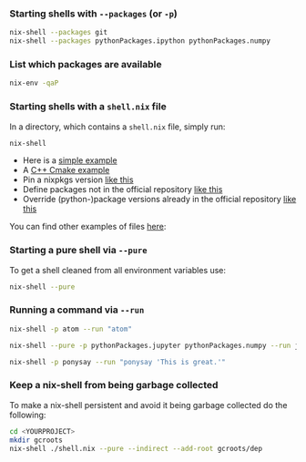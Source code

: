 ### Starting shells with `--packages` (or `-p`)
```bash
nix-shell --packages git
nix-shell --packages pythonPackages.ipython pythonPackages.numpy
```
### List which packages are available
```bash
nix-env -qaP
```

### Starting shells with a `shell.nix` file
In a directory, which contains a `shell.nix` file, simply run:
```bash
nix-shell 
```
- Here is a [simple example](simple-example/shell.nix)
- A [C++ Cmake example](simple-cxx-stuff/shell.nix)
- Pin a nixpkgs version [like this](pinning-nixpkgs/shell.nix)
- Define packages not in the official repository [like this](pinning-nixpkgs-custom-pkgs/shell.nix)
- Override (python-)package versions already in the official repository [like this](override-python-package-version/shell.nix)

You can find other examples of files [here](./):


### Starting a pure shell via `--pure`
To get a shell cleaned from all environment variables use:
```bash
nix-shell --pure
```

### Running a command via `--run`

```bash
nix-shell -p atom --run "atom"
```

```bash
nix-shell --pure -p pythonPackages.jupyter pythonPackages.numpy --run jupyter-notebook
```

```bash
nix-shell -p ponysay --run "ponysay 'This is great.'"
```

### Keep a nix-shell from being garbage collected
To make a nix-shell persistent and avoid it being garbage collected do the following:

```bash
cd <YOURPROJECT>
mkdir gcroots
nix-shell ./shell.nix --pure --indirect --add-root gcroots/dep
```
